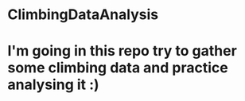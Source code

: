 # ClimbingDataAnalysis

<h1>I'm going in this repo try to gather some climbing data and practice analysing it :) </h1>
